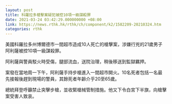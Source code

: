 ```yaml
---
layout: post
title: 科羅拉多槍擊案疑犯被控10項一級謀殺罪
date: 2021-03-24 03:42:29.000000000 +08:00
link: https://news.rthk.hk/rthk/ch/component/k2/1582209-20210324.htm
categories: rthk
---
```


美國科羅拉多州博爾德市一間超市造成10人死亡的槍擊案，涉嫌行兇的21歲男子阿利薩被控10項一級謀殺罪。

阿利薩與警員駁火時受傷，腿部流血，送院治理，稍後移送到監獄羈押。

案發在當地周一下午，阿利薩手持步槍進入一間超市開火。10名死者包括一名最先接報後趕到現場的警員，其餘死者年齡介乎20至65歲。

總統拜登呼籲禁止突擊步槍，並收緊槍械管制措施。他又下令白宮下半旗，向槍擊案受害人致哀。
